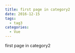 ```yaml
---
title: first page in category2
date: 2016-12-15
tags:
  - tag3
categories:
  - Vue
---
```


first page in category2
